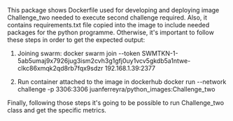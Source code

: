 This package shows Dockerfile used for developing and deploying image Challenge_two needed to execute second challenge required. Also, it contains requirements.txt file copied into the image to include needed packages for the python programme.
Otherwise, it's important to follow these steps in order to get the expected output:

1) Joining swarm:
 docker swarm join --token SWMTKN-1-5ab5umaj9x7926jug3ism2cvh3g1gfj0uy1vcv5gkdb5a1ntwe-clkc86xmqk2qd8rb7fqx9sdzr 192.168.1.39:2377

2) Run container attached to the image in dockerhub
docker run --network challenge -p 3306:3306 juanferreyra/python_images:Challenge_two



Finally, following those steps it's going to be possible to run Challenge_two class and get the specific metrics.